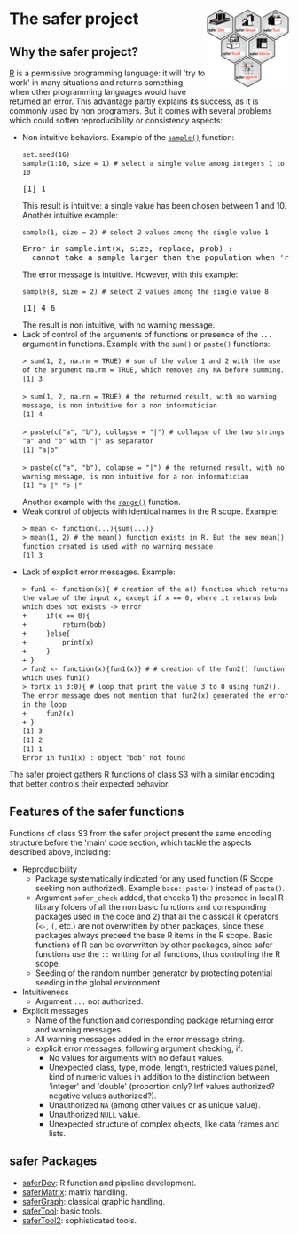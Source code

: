 

# The safer project <a href=""><img src="./safer.png" align="right" height="140" /></a>

## Why the safer project?

[R](https://www.r-project.org) is a permissive programming language: it will 'try to work' in many situations and returns something, when other programming languages would have returned an error. This advantage partly explains its success, as it is commonly used by non programers. But it comes with several problems which could soften reproducibility or consistency aspects:
- Non intuitive behaviors. Example of the [`sample()`](http://127.0.0.1:25073/library/base/html/sample.html) function:
    ```
    set.seed(16)
    sample(1:10, size = 1) # select a single value among integers 1 to 10
    ```
    <pre>[1] 1</pre>
    This result is intuitive: a single value has been chosen between 1 and 10. Another intuitive example:
    ```
    sample(1, size = 2) # select 2 values among the single value 1
    ```
    <pre>Error in sample.int(x, size, replace, prob) : 
    cannot take a sample larger than the population when 'replace = FALSE'</pre>
    The error message is intuitive. However, with this example:
    ```
    sample(8, size = 2) # select 2 values among the single value 8
    ```
    <pre>[1] 4 6</pre>
    The result is non intuitive, with no warning message.
- Lack of control of the arguments of functions or presence of the `...` argument in functions. Example with the `sum()` or `paste()` functions:
    ```
    > sum(1, 2, na.rm = TRUE) # sum of the value 1 and 2 with the use of the argument na.rm = TRUE, which removes any NA before summing.
    [1] 3
    
    > sum(1, 2, na.rn = TRUE) # the returned result, with no warning message, is non intuitive for a non informatician
    [1] 4
    
    > paste(c("a", "b"), collapse = "|") # collapse of the two strings "a" and "b" with "|" as separator
    [1] "a|b"
    
    > paste(c("a", "b"), colapse = "|") # the returned result, with no warning message, is non intuitive for a non informatician
    [1] "a |" "b |"
    ```
    Another example with the [`range()`](https://bugs.r-project.org/show_bug.cgi?id=17654) function.
- Weak control of objects with identical names in the R scope. Example:
    ```
    > mean <- function(...){sum(...)}
    > mean(1, 2) # the mean() function exists in R. But the new mean() function created is used with no warning message
    [1] 3
    ```
- Lack of explicit error messages. Example:
    ```
    > fun1 <- function(x){ # creation of the a() function which returns the value of the input x, except if x == 0, where it returns bob which does not exists -> error
    +     if(x == 0){
    +         return(bob)
    +     }else{
    +         print(x)
    +     }
    + }
    > fun2 <- function(x){fun1(x)} # # creation of the fun2() function which uses fun1()
    > for(x in 3:0){ # loop that print the value 3 to 0 using fun2(). The error message does not mention that fun2(x) generated the error in the loop
    +     fun2(x)
    + }
    [1] 3
    [1] 2
    [1] 1
    Error in fun1(x) : object 'bob' not found
    ```

The safer project gathers R functions of class S3 with a similar encoding that better controls their expected behavior.

## Features of the safer functions

Functions of class S3 from the safer project present the same encoding structure before the 'main' code section, which tackle the aspects described above, including:
- Reproducibility
    - Package systematically indicated for any used function (R Scope seeking non authorized). Example `base::paste()` instead of `paste()`.
    - Argument `safer_check` added, that checks 1) the presence in local R library folders of all the non basic functions and corresponding packages used in the code and 2) that all the classical R operators (`<-`, `(`, etc.) are not overwritten by other packages, since these packages always preceed the base R items in the R scope. Basic functions of R can be overwritten by other packages, since safer functions use the `::` writting for all functions, thus controlling the R scope.
    - Seeding of the random number generator by protecting potential seeding in the global environment.
- Intuitiveness
    - Argument `...` not authorized.
- Explicit messages
    - Name of the function and corresponding package returning error and warning messages.
    - All warning messages added in the error message string.
    - explicit error messages, following argument checking, if: 
        - No values for arguments with no default values.
        - Unexpected class, type, mode, length, restricted values panel, kind of numeric values in addition to the distinction between 'integer' and 'double' (proportion only? Inf values authorized? negative values authorized?).
        - Unauthorized `NA` (among other values or as unique value).
        - Unauthorized `NULL` value.
        - Unexpected structure of complex objects, like data frames and lists.

## safer Packages

- [saferDev](https://github.com/safer-r/saferDev): R function and pipeline development.
- [saferMatrix](https://github.com/safer-r/saferMatrix): matrix handling.
- [saferGraph](https://github.com/safer-r/saferGraph): classical graphic handling.
- [saferTool](https://github.com/safer-r/saferTool): basic tools.
- [saferTool2](https://github.com/safer-r/saferTool2): sophisticated tools.

